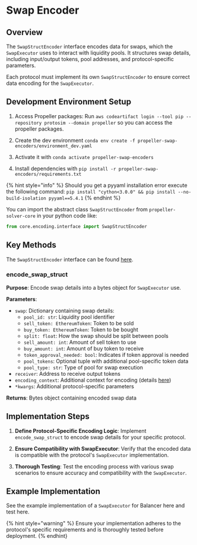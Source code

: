 # Swap Encoder

## Overview

The `SwapStructEncoder` interface encodes data for swaps, which the `SwapExecutor` uses to interact with liquidity pools. It structures swap details, including input/output tokens, pool addresses, and protocol-specific parameters.

Each protocol must implement its own `SwapStructEncoder` to ensure correct data encoding for the `SwapExecutor`.

## Development Environment Setup

1. Access Propeller packages: Run `aws codeartifact login --tool pip --repository protosim --domain propeller` so you can access the propeller packages.

2. Create the dev environment `conda env create -f propeller-swap-encoders/environment_dev.yaml`

3. Activate it with `conda activate propeller-swap-encoders`

4. Install dependencies with `pip install -r propeller-swap-encoders/requirements.txt`

{% hint style="info" %}
Should you get a pyyaml installation error execute the following command: `pip install "cython<3.0.0" && pip install --no-build-isolation pyyaml==5.4.1`
{% endhint %}

You can import the abstract class `SwapStructEncoder` from `propeller-solver-core` in your python code like:
```python
from core.encoding.interface import SwapStructEncoder
```

## Key Methods

The `SwapStructEncoder` interface can be found [here](https://github.com/propeller-heads/defibot/blob/7ea38b92e60e182471f513c2aeef0370c4b3766a/propeller-solver-core/core/encoding/interface.py#L31).

### encode_swap_struct

**Purpose**: Encode swap details into a bytes object for `SwapExecutor` use.

**Parameters**:
- `swap`: Dictionary containing swap details:
  - `pool_id: str`: Liquidity pool identifier
  - `sell_token: EthereumToken`: Token to be sold
  - `buy_token: EthereumToken`: Token to be bought
  - `split: float`: How the swap should be split between pools
  - `sell_amount: int`: Amount of sell token to use
  - `buy_amount: int`: Amount of buy token to receive
  - `token_approval_needed: bool`: Indicates if token approval is needed
  - `pool_tokens`: Optional tuple with additional pool-specific token data
  - `pool_type: str`: Type of pool for swap execution
- `receiver`: Address to receive output tokens
- `encoding_context`: Additional context for encoding (details [here](https://github.com/propeller-heads/defibot/blob/7ea38b92e60e182471f513c2aeef0370c4b3766a/propeller-solver-core/core/encoding/interface.py#L9))
- `*kwargs`: Additional protocol-specific parameters

**Returns**: Bytes object containing encoded swap data

## Implementation Steps

1. **Define Protocol-Specific Encoding Logic**: Implement `encode_swap_struct` to encode swap details for your specific protocol.

2. **Ensure Compatibility with SwapExecutor**: Verify that the encoded data is compatible with the protocol's `SwapExecutor` implementation.

3. **Thorough Testing**: Test the encoding process with various swap scenarios to ensure accuracy and compatibility with the `SwapExecutor`.

## Example Implementation

See the example implementation of a `SwapExecutor` for Balancer here and test here.

{% hint style="warning" %}
Ensure your implementation adheres to the protocol's specific requirements and is thoroughly tested before deployment.
{% endhint}

